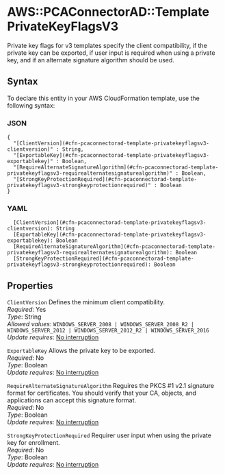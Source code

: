 # AWS::PCAConnectorAD::Template PrivateKeyFlagsV3<a name="aws-properties-pcaconnectorad-template-privatekeyflagsv3"></a>

Private key flags for v3 templates specify the client compatibility, if the private key can be exported, if user input is required when using a private key, and if an alternate signature algorithm should be used\.

## Syntax<a name="aws-properties-pcaconnectorad-template-privatekeyflagsv3-syntax"></a>

To declare this entity in your AWS CloudFormation template, use the following syntax:

### JSON<a name="aws-properties-pcaconnectorad-template-privatekeyflagsv3-syntax.json"></a>

```
{
  "[ClientVersion](#cfn-pcaconnectorad-template-privatekeyflagsv3-clientversion)" : String,
  "[ExportableKey](#cfn-pcaconnectorad-template-privatekeyflagsv3-exportablekey)" : Boolean,
  "[RequireAlternateSignatureAlgorithm](#cfn-pcaconnectorad-template-privatekeyflagsv3-requirealternatesignaturealgorithm)" : Boolean,
  "[StrongKeyProtectionRequired](#cfn-pcaconnectorad-template-privatekeyflagsv3-strongkeyprotectionrequired)" : Boolean
}
```

### YAML<a name="aws-properties-pcaconnectorad-template-privatekeyflagsv3-syntax.yaml"></a>

```
  [ClientVersion](#cfn-pcaconnectorad-template-privatekeyflagsv3-clientversion): String
  [ExportableKey](#cfn-pcaconnectorad-template-privatekeyflagsv3-exportablekey): Boolean
  [RequireAlternateSignatureAlgorithm](#cfn-pcaconnectorad-template-privatekeyflagsv3-requirealternatesignaturealgorithm): Boolean
  [StrongKeyProtectionRequired](#cfn-pcaconnectorad-template-privatekeyflagsv3-strongkeyprotectionrequired): Boolean
```

## Properties<a name="aws-properties-pcaconnectorad-template-privatekeyflagsv3-properties"></a>

`ClientVersion`  <a name="cfn-pcaconnectorad-template-privatekeyflagsv3-clientversion"></a>
Defines the minimum client compatibility\.  
*Required*: Yes  
*Type*: String  
*Allowed values*: `WINDOWS_SERVER_2008 | WINDOWS_SERVER_2008_R2 | WINDOWS_SERVER_2012 | WINDOWS_SERVER_2012_R2 | WINDOWS_SERVER_2016`  
*Update requires*: [No interruption](https://docs.aws.amazon.com/AWSCloudFormation/latest/UserGuide/using-cfn-updating-stacks-update-behaviors.html#update-no-interrupt)

`ExportableKey`  <a name="cfn-pcaconnectorad-template-privatekeyflagsv3-exportablekey"></a>
Allows the private key to be exported\.  
*Required*: No  
*Type*: Boolean  
*Update requires*: [No interruption](https://docs.aws.amazon.com/AWSCloudFormation/latest/UserGuide/using-cfn-updating-stacks-update-behaviors.html#update-no-interrupt)

`RequireAlternateSignatureAlgorithm`  <a name="cfn-pcaconnectorad-template-privatekeyflagsv3-requirealternatesignaturealgorithm"></a>
Reguires the PKCS \#1 v2\.1 signature format for certificates\. You should verify that your CA, objects, and applications can accept this signature format\.  
*Required*: No  
*Type*: Boolean  
*Update requires*: [No interruption](https://docs.aws.amazon.com/AWSCloudFormation/latest/UserGuide/using-cfn-updating-stacks-update-behaviors.html#update-no-interrupt)

`StrongKeyProtectionRequired`  <a name="cfn-pcaconnectorad-template-privatekeyflagsv3-strongkeyprotectionrequired"></a>
Requirer user input when using the private key for enrollment\.  
*Required*: No  
*Type*: Boolean  
*Update requires*: [No interruption](https://docs.aws.amazon.com/AWSCloudFormation/latest/UserGuide/using-cfn-updating-stacks-update-behaviors.html#update-no-interrupt)